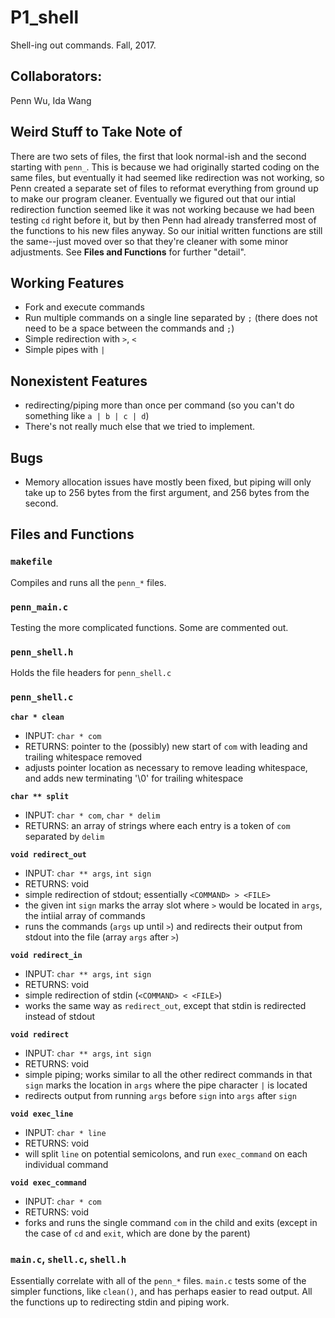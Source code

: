 # P1_shell
Shell-ing out commands.
Fall, 2017.

## Collaborators:
Penn Wu, Ida Wang

## Weird Stuff to Take Note of
There are two sets of files, the first that look normal-ish and the second starting with `penn_`. This is because we had originally started coding on the same files, but eventually it had seemed like redirection was not working, so Penn created a separate set of files to reformat everything from ground up to make our program cleaner. Eventually we figured out that our intial redirection function seemed like it was not working because we had been testing `cd` right before it, but by then Penn had already transferred most of the functions to his new files anyway. So our initial written functions are still the same--just moved over so that they're cleaner with some minor adjustments. See **Files and Functions** for further "detail".

## Working Features
- Fork and execute commands 
- Run multiple commands on a single line separated by `;` (there does not need to be a space between the commands and `;`)
- Simple redirection with `>`, `<`
- Simple pipes with `|`

## Nonexistent Features
- redirecting/piping more than once per command (so you can't do something like `a | b | c | d`)
- There's not really much else that we tried to implement.

## Bugs
- Memory allocation issues have mostly been fixed, but piping will only take up to 256 bytes from the first argument, and 256 bytes from the second. 

## Files and Functions
### `makefile`
Compiles and runs all the `penn_*` files. 

### `penn_main.c`
Testing the more complicated functions. Some are commented out.

### `penn_shell.h`
Holds the file headers for `penn_shell.c`

### `penn_shell.c`
**`char * clean`**
- INPUT: `char * com`
- RETURNS: pointer to the (possibly) new start of `com` with leading and trailing whitespace removed
- adjusts pointer location as necessary to remove leading whitespace, and adds new terminating '\0' for trailing whitespace

**`char ** split`**
- INPUT: `char * com`, `char * delim`
- RETURNS: an array of strings where each entry is a token of `com` separated by `delim`

**`void redirect_out`**
- INPUT: `char ** args`, `int sign`
- RETURNS: void
- simple redirection of stdout; essentially `<COMMAND> > <FILE>`
- the given int `sign` marks the array slot where `>` would be located in `args`, the intiial array of commands
- runs the commands (`args` up until `>`) and redirects their output from stdout into the file (array `args` after `>`)

**`void redirect_in`**
- INPUT: `char ** args`, `int sign`
- RETURNS: void
- simple redirection of stdin (`<COMMAND> < <FILE>`)
- works the same way as `redirect_out`, except that stdin is redirected instead of stdout

**`void redirect`**
- INPUT: `char ** args`, `int sign`
- RETURNS: void
- simple piping; works similar to all the other redirect commands in that `sign` marks the location in `args` where the pipe character `|` is located
- redirects output from running `args` before `sign` into `args` after `sign`

**`void exec_line`**
- INPUT: `char * line`
- RETURNS: void
- will split `line` on potential semicolons, and run `exec_command` on each individual command

**`void exec_command`** 
- INPUT: `char * com`
- RETURNS: void
- forks and runs the single command `com` in the child and exits (except in the case of `cd` and `exit`, which are done by the parent)

### `main.c`, `shell.c`, `shell.h` 
Essentially correlate with all of the `penn_*` files. `main.c` tests some of the simpler functions, like `clean()`, and has perhaps easier to read output. All the functions up to redirecting stdin and piping work. 
